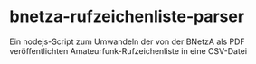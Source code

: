 # bnetza-rufzeichenliste-parser
Ein nodejs-Script zum Umwandeln der von der BNetzA als PDF veröffentlichten Amateurfunk-Rufzeichenliste in eine CSV-Datei
